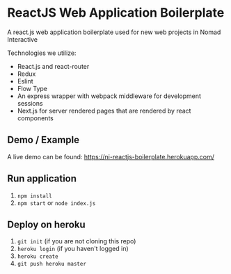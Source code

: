 # ReactJS Web Application Boilerplate

A react.js web application boilerplate used for new web projects in Nomad Interactive

Technologies we utilize:

- React.js and react-router
- Redux
- Eslint
- Flow Type
- An express wrapper with webpack middleware for development sessions
- Next.js for server rendered pages that are rendered by react components


## Demo / Example

A live demo can be found: https://ni-reactjs-boilerplate.herokuapp.com/


## Run application

1. ```npm install```
2. ```npm start``` or ```node index.js```


## Deploy on heroku

1. ```git init``` (if you are not cloning this repo)
2. ```heroku login``` (if you haven't logged in)
3. ```heroku create```
4. ```git push heroku master```